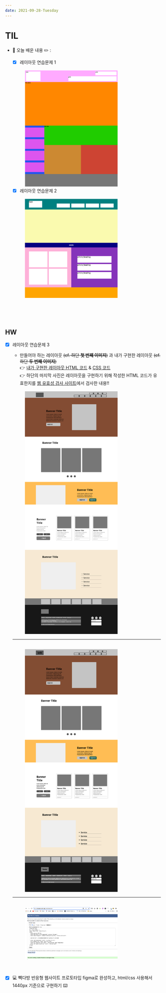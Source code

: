 ```yaml
---
date: 2021-09-28-Tuesday
---
```


# TIL
- 📝 오늘 배운 내용 ✏️ : 
  - [x] 레이아웃 연습문제 1   
  <br />
  <img src="./images/layout_exercise_1.png" alt="레이아웃 연습문제 1" width="300px" style="padding-left: 40px;"/>
  <br />

  - [x] 레이아웃 연습문제 2      
  <br />
  <img src="./images/layout_exercise_2.png" alt="레이아웃 연습문제 2" width="300px" style="padding-left: 40px;"/>
<br />


<br /> 
<br />

## HW
  - [x] 레이아웃 연습문제 3      
    - 만들어야 하는 레이아웃 ~~(cf. 하단 **첫 번째 이미지**)~~ 과 내가 구현한 레이아웃 ~~(cf. 하단 **두 번째 이미지**)~~        
      👉 [내가 구현한 레이아웃 HTML 코드](https://github.com/ekfka4863/frontEndCourse_210901/blob/main/test/test_3/html/test_3.html) & [CSS 코드](https://github.com/ekfka4863/frontEndCourse_210901/blob/main/test/test_3/css/test_3.css)       
      👉 하단의 마지막 사진은 레이아웃을 구현하기 위해 작성한 HTML 코드가 유효한지를 [웹 유효성 검사 사이트](https://validator.w3.org/)에서 검사한 내용!!       

    <br />
    <img src="./images/layout_exercise_3_1.png" alt="레이아웃 연습문제 3 원본 캡쳐사진" width="300px" style="padding-left: 40px;"/>
    <br />
    <hr />
    <br />
    <img src="./images/layout_exercise_3_2_2.png" alt="레이아웃 연습문제 3 구현한 모습" width="300px" style="padding-left: 40px;"/>
    <br />
    <hr />
    <br />
    <img src="./images/validator.png" alt="레이아웃 연습문제 3 html 코드 validator에서 코드 유효성 검사" width="300px" style="padding-left: 40px;"/>

<br /> 

- [x] 💻 빽다방 반응형 웹사이트 프로토타입 figma로 완성하고, html/css 사용해서 1440px 기준으로 구현하기 ⌨️    

<br /> 
<br />

<!-- ---

<details>
<summary>CLICK ME!</summary>  

- cf.  
  -

</detials>   -->



